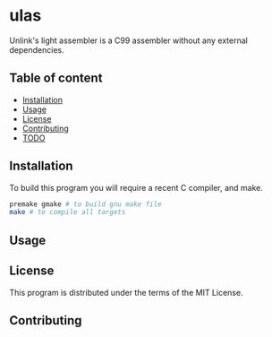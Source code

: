 # ulas

Unlink's light assembler is a C99 assembler without any external dependencies.

## Table of content

- [Installation](#Installation)
- [Usage](#Usage)
- [License](#License)
- [Contributing](#Contributing)
- [TODO](#TODO)

## Installation

To build this program you will require a recent C compiler, and make.

```sh
premake gmake # to build gnu make file 
make # to compile all targets 
```

## Usage

## License

This program is distributed under the terms of the MIT License.

## Contributing

